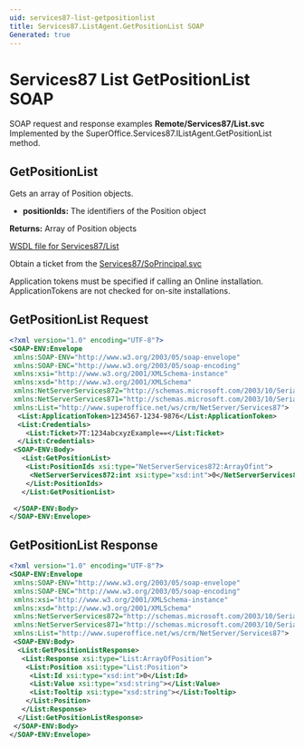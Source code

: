 ```yaml
---
uid: services87-list-getpositionlist
title: Services87.ListAgent.GetPositionList SOAP
Generated: true
---
```


# Services87 List GetPositionList SOAP

SOAP request and response examples **Remote/Services87/List.svc**
Implemented by the <see cref="M:SuperOffice.Services87.IListAgent.GetPositionList">SuperOffice.Services87.IListAgent.GetPositionList</see> method.

## GetPositionList

Gets an array of Position objects.

* **positionIds:** The identifiers of the Position object

**Returns:** Array of Position objects


[WSDL file for Services87/List](../Services87-List.md)

Obtain a ticket from the [Services87/SoPrincipal.svc](../SoPrincipal/index.md)

Application tokens must be specified if calling an Online installation. ApplicationTokens are not checked for on-site installations.

## GetPositionList Request

```xml
<?xml version="1.0" encoding="UTF-8"?>
<SOAP-ENV:Envelope
 xmlns:SOAP-ENV="http://www.w3.org/2003/05/soap-envelope"
 xmlns:SOAP-ENC="http://www.w3.org/2003/05/soap-encoding"
 xmlns:xsi="http://www.w3.org/2001/XMLSchema-instance"
 xmlns:xsd="http://www.w3.org/2001/XMLSchema"
 xmlns:NetServerServices872="http://schemas.microsoft.com/2003/10/Serialization/Arrays"
 xmlns:NetServerServices871="http://schemas.microsoft.com/2003/10/Serialization/"
 xmlns:List="http://www.superoffice.net/ws/crm/NetServer/Services87">
  <List:ApplicationToken>1234567-1234-9876</List:ApplicationToken>
  <List:Credentials>
    <List:Ticket>7T:1234abcxyzExample==</List:Ticket>
  </List:Credentials>
 <SOAP-ENV:Body>
   <List:GetPositionList>
    <List:PositionIds xsi:type="NetServerServices872:ArrayOfint">
     <NetServerServices872:int xsi:type="xsd:int">0</NetServerServices872:int>
    </List:PositionIds>
   </List:GetPositionList>

 </SOAP-ENV:Body>
</SOAP-ENV:Envelope>

```


## GetPositionList Response

```xml
<?xml version="1.0" encoding="UTF-8"?>
<SOAP-ENV:Envelope
 xmlns:SOAP-ENV="http://www.w3.org/2003/05/soap-envelope"
 xmlns:SOAP-ENC="http://www.w3.org/2003/05/soap-encoding"
 xmlns:xsi="http://www.w3.org/2001/XMLSchema-instance"
 xmlns:xsd="http://www.w3.org/2001/XMLSchema"
 xmlns:NetServerServices872="http://schemas.microsoft.com/2003/10/Serialization/Arrays"
 xmlns:NetServerServices871="http://schemas.microsoft.com/2003/10/Serialization/"
 xmlns:List="http://www.superoffice.net/ws/crm/NetServer/Services87">
 <SOAP-ENV:Body>
  <List:GetPositionListResponse>
   <List:Response xsi:type="List:ArrayOfPosition">
    <List:Position xsi:type="List:Position">
     <List:Id xsi:type="xsd:int">0</List:Id>
     <List:Value xsi:type="xsd:string"></List:Value>
     <List:Tooltip xsi:type="xsd:string"></List:Tooltip>
    </List:Position>
   </List:Response>
  </List:GetPositionListResponse>
 </SOAP-ENV:Body>
</SOAP-ENV:Envelope>

```

